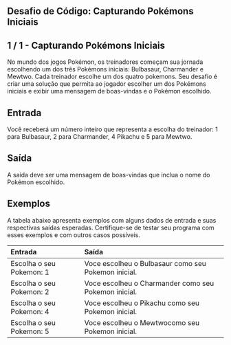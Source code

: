 Desafio de Código: Capturando Pokémons Iniciais
-----------------------------------------------
1 / 1 - Capturando Pokémons Iniciais
------------------------------------

No mundo dos jogos Pokémon, os treinadores começam sua jornada escolhendo um dos três Pokémons iniciais: Bulbasaur,
Charmander e Mewtwo. Cada treinador escolhe um dos quatro pokemons. Seu desafio é criar uma solução que permita ao
jogador escolher um dos Pokémons iniciais e exibir uma mensagem de boas-vindas e o Pokémon escolhido.

Entrada
-------

Você receberá um número inteiro que representa a escolha do treinador: 1 para Bulbasaur, 2 para Charmander, 4 Pikachu e
5 para Mewtwo.

Saída
-----

A saída deve ser uma mensagem de boas-vindas que inclua o nome do Pokémon escolhido.

Exemplos
--------

A tabela abaixo apresenta exemplos com alguns dados de entrada e suas respectivas saídas esperadas. Certifique-se de
testar seu programa com esses exemplos e com outros casos possíveis.

| **Entrada**              | **Saída**                                            |
|:-------------------------|:-----------------------------------------------------|
| Escolha o seu Pokemon: 1 | Voce escolheu o Bulbasaur como seu Pokemon inicial.  |
| Escolha o seu Pokemon: 2 | Voce escolheu o Charmander como seu Pokemon inicial. |
| Escolha o seu Pokemon: 4 | Voce escolheu o Pikachu como seu Pokemon inicial.    |
| Escolha o seu Pokemon: 5 | Voce escolheu o Mewtwocomo seu Pokemon inicial.      |
